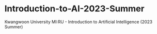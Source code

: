 # Introduction-to-AI-2023-Summer
Kwangwoon University MI:RU - Introduction to Artificial Intelligence (2023 Summer)
